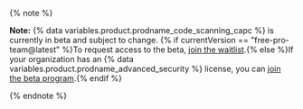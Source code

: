 {% note %}

**Note:** {% data variables.product.prodname_code_scanning_capc %} is currently in beta and subject to change. {% if currentVersion == "free-pro-team@latest" %}To request access to the beta, [join the waitlist](https://github.com/features/security/advanced-security/signup).{% else %}If your organization has an {% data variables.product.prodname_advanced_security %} license, you can [join the beta program](https://resources.github.com/beta-signup/).{% endif %}

{% endnote %}
